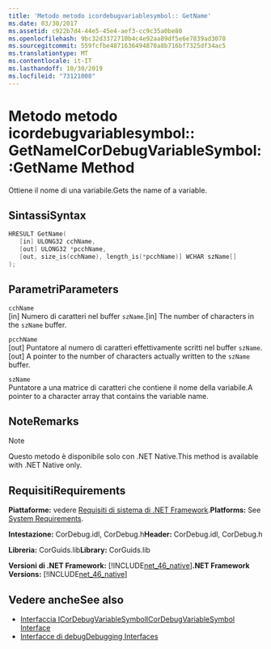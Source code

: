 ```yaml
---
title: 'Metodo metodo icordebugvariablesymbol:: GetName'
ms.date: 03/30/2017
ms.assetid: c922b7d4-44e5-45e4-aef3-cc9c35a0be80
ms.openlocfilehash: 9bc32d3372710b4c4e92aa89df5e6e7839ad3078
ms.sourcegitcommit: 559fcfbe4871636494870a8b716bf7325df34ac5
ms.translationtype: MT
ms.contentlocale: it-IT
ms.lasthandoff: 10/30/2019
ms.locfileid: "73121008"
---
```

# <a name="icordebugvariablesymbolgetname-method"></a><span data-ttu-id="75c49-102">Metodo metodo icordebugvariablesymbol:: GetName</span><span class="sxs-lookup"><span data-stu-id="75c49-102">ICorDebugVariableSymbol::GetName Method</span></span>
<span data-ttu-id="75c49-103">Ottiene il nome di una variabile.</span><span class="sxs-lookup"><span data-stu-id="75c49-103">Gets the name of a variable.</span></span>  
  
## <a name="syntax"></a><span data-ttu-id="75c49-104">Sintassi</span><span class="sxs-lookup"><span data-stu-id="75c49-104">Syntax</span></span>  
  
```cpp  
HRESULT GetName(  
   [in] ULONG32 cchName,   
   [out] ULONG32 *pcchName,   
   [out, size_is(cchName), length_is(*pcchName)] WCHAR szName[]  
);  
```  
  
## <a name="parameters"></a><span data-ttu-id="75c49-105">Parametri</span><span class="sxs-lookup"><span data-stu-id="75c49-105">Parameters</span></span>  
 `cchName`  
 <span data-ttu-id="75c49-106">[in] Numero di caratteri nel buffer `szName`.</span><span class="sxs-lookup"><span data-stu-id="75c49-106">[in] The number of characters in the `szName` buffer.</span></span>  
  
 `pcchName`  
 <span data-ttu-id="75c49-107">[out] Puntatore al numero di caratteri effettivamente scritti nel buffer `szName`.</span><span class="sxs-lookup"><span data-stu-id="75c49-107">[out] A pointer to the number of characters actually written to the `szName` buffer.</span></span>  
  
 `szName`  
 <span data-ttu-id="75c49-108">Puntatore a una matrice di caratteri che contiene il nome della variabile.</span><span class="sxs-lookup"><span data-stu-id="75c49-108">A pointer to a character array that contains the variable name.</span></span>  
  
## <a name="remarks"></a><span data-ttu-id="75c49-109">Note</span><span class="sxs-lookup"><span data-stu-id="75c49-109">Remarks</span></span>  
  
> [!NOTE]
> <span data-ttu-id="75c49-110">Questo metodo è disponibile solo con .NET Native.</span><span class="sxs-lookup"><span data-stu-id="75c49-110">This method is available with .NET Native only.</span></span>  
  
## <a name="requirements"></a><span data-ttu-id="75c49-111">Requisiti</span><span class="sxs-lookup"><span data-stu-id="75c49-111">Requirements</span></span>  
 <span data-ttu-id="75c49-112">**Piattaforme:** vedere [Requisiti di sistema di .NET Framework](../../../../docs/framework/get-started/system-requirements.md).</span><span class="sxs-lookup"><span data-stu-id="75c49-112">**Platforms:** See [System Requirements](../../../../docs/framework/get-started/system-requirements.md).</span></span>  
  
 <span data-ttu-id="75c49-113">**Intestazione:** CorDebug.idl, CorDebug.h</span><span class="sxs-lookup"><span data-stu-id="75c49-113">**Header:** CorDebug.idl, CorDebug.h</span></span>  
  
 <span data-ttu-id="75c49-114">**Libreria:** CorGuids.lib</span><span class="sxs-lookup"><span data-stu-id="75c49-114">**Library:** CorGuids.lib</span></span>  
  
 <span data-ttu-id="75c49-115">**Versioni di .NET Framework:** [!INCLUDE[net_46_native](../../../../includes/net-46-native-md.md)]</span><span class="sxs-lookup"><span data-stu-id="75c49-115">**.NET Framework Versions:** [!INCLUDE[net_46_native](../../../../includes/net-46-native-md.md)]</span></span>  
  
## <a name="see-also"></a><span data-ttu-id="75c49-116">Vedere anche</span><span class="sxs-lookup"><span data-stu-id="75c49-116">See also</span></span>

- [<span data-ttu-id="75c49-117">Interfaccia ICorDebugVariableSymbol</span><span class="sxs-lookup"><span data-stu-id="75c49-117">ICorDebugVariableSymbol Interface</span></span>](../../../../docs/framework/unmanaged-api/debugging/icordebugvariablesymbol-interface.md)
- [<span data-ttu-id="75c49-118">Interfacce di debug</span><span class="sxs-lookup"><span data-stu-id="75c49-118">Debugging Interfaces</span></span>](../../../../docs/framework/unmanaged-api/debugging/debugging-interfaces.md)
